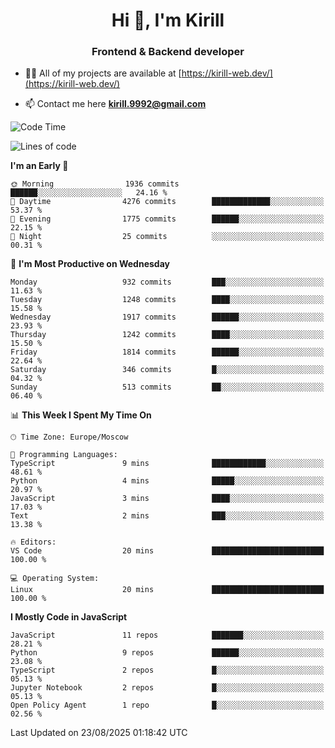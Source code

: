 <h1 align="center">Hi 👋, I'm Kirill</h1>
<h3 align="center">Frontend & Backend developer</h3>

- 👨‍💻 All of my projects are available at [https://kirill-web.dev/](https://kirill-web.dev/)

- 📫 Contact me here **kirill.9992@gmail.com**











<!--START_SECTION:waka-->
![Code Time](http://img.shields.io/badge/Code%20Time-2%2C324%20hrs%2044%20mins-blue)

![Lines of code](https://img.shields.io/badge/From%20Hello%20World%20I%27ve%20Written-5.1%20million%20lines%20of%20code-blue)

**I'm an Early 🐤** 

```text
🌞 Morning                1936 commits        ██████░░░░░░░░░░░░░░░░░░░   24.16 % 
🌆 Daytime                4276 commits        █████████████░░░░░░░░░░░░   53.37 % 
🌃 Evening                1775 commits        ██████░░░░░░░░░░░░░░░░░░░   22.15 % 
🌙 Night                  25 commits          ░░░░░░░░░░░░░░░░░░░░░░░░░   00.31 % 
```
📅 **I'm Most Productive on Wednesday** 

```text
Monday                   932 commits         ███░░░░░░░░░░░░░░░░░░░░░░   11.63 % 
Tuesday                  1248 commits        ████░░░░░░░░░░░░░░░░░░░░░   15.58 % 
Wednesday                1917 commits        ██████░░░░░░░░░░░░░░░░░░░   23.93 % 
Thursday                 1242 commits        ████░░░░░░░░░░░░░░░░░░░░░   15.50 % 
Friday                   1814 commits        ██████░░░░░░░░░░░░░░░░░░░   22.64 % 
Saturday                 346 commits         █░░░░░░░░░░░░░░░░░░░░░░░░   04.32 % 
Sunday                   513 commits         ██░░░░░░░░░░░░░░░░░░░░░░░   06.40 % 
```


📊 **This Week I Spent My Time On** 

```text
🕑︎ Time Zone: Europe/Moscow

💬 Programming Languages: 
TypeScript               9 mins              ████████████░░░░░░░░░░░░░   48.61 % 
Python                   4 mins              █████░░░░░░░░░░░░░░░░░░░░   20.97 % 
JavaScript               3 mins              ████░░░░░░░░░░░░░░░░░░░░░   17.03 % 
Text                     2 mins              ███░░░░░░░░░░░░░░░░░░░░░░   13.38 % 

🔥 Editors: 
VS Code                  20 mins             █████████████████████████   100.00 % 

💻 Operating System: 
Linux                    20 mins             █████████████████████████   100.00 % 
```

**I Mostly Code in JavaScript** 

```text
JavaScript               11 repos            ███████░░░░░░░░░░░░░░░░░░   28.21 % 
Python                   9 repos             ██████░░░░░░░░░░░░░░░░░░░   23.08 % 
TypeScript               2 repos             █░░░░░░░░░░░░░░░░░░░░░░░░   05.13 % 
Jupyter Notebook         2 repos             █░░░░░░░░░░░░░░░░░░░░░░░░   05.13 % 
Open Policy Agent        1 repo              █░░░░░░░░░░░░░░░░░░░░░░░░   02.56 % 
```




 Last Updated on 23/08/2025 01:18:42 UTC
<!--END_SECTION:waka-->
